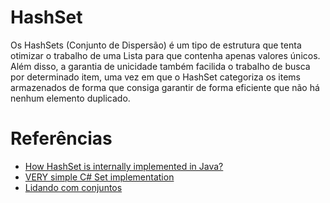 # HashSet
Os HashSets (Conjunto de Dispersão) é um tipo de estrutura que tenta otimizar o trabalho de uma Lista para que contenha apenas valores únicos. Além disso, a garantia de unicidade também facilida o trabalho de busca por determinado item, uma vez em que o HashSet categoriza os items armazenados de forma que consiga garantir de forma eficiente que não há nenhum elemento duplicado.
# Referências
 - [How HashSet is internally implemented in Java?](https://codepumpkin.com/hashset-internal-implementation/)
 - [VERY simple C# Set implementation](https://codereview.stackexchange.com/questions/126263/very-simple-c-set-implementation/126266)
 - [Lidando com conjuntos](https://www.caelum.com.br/apostila-csharp-orientacao-objetos/lidando-com-conjuntos/)
